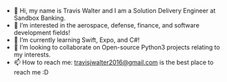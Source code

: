 - 👋 Hi, my name is Travis Walter and I am a Solution Delivery Engineer at Sandbox Banking.
- 👀 I’m interested in the aerospace, defense, finance, and software development fields!
- 🌱 I’m currently learning Swift, Expo, and C#!
- 💞️ I’m looking to collaborate on Open-source Python3 projects relating to my interests.
- 📫 How to reach me: travisjwalter2016@gmail.com is the best place to reach me :D

<!---
travisjwalter/travisjwalter is a ✨ special ✨ repository because its `README.md` (this file) appears on your GitHub profile.
You can click the Preview link to take a look at your changes.
--->
